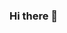 ### Hi there 👋

<!--
**leesf/leesf** is a ✨ _special_ ✨ repository because its `README.md` (this file) appears on your GitHub profile.


### About Me 😄

- I am PMC member and committer from [Apache Hudi](https://github.com/apache/hudi).
- I am currently using [Apache Hudi](https://github.com/apache/hudi) to build Lakehouse in large scale.
- I am interested in big data technologies.


[![Top Langs](https://github-readme-stats.vercel.app/api?username=leesf&show_icons=true&hide_title=true&hide_border=true)](https://github.com/leesf)

### Get in Touch 📫

- 📮&nbsp;E-mail: [leesf@apache.org](mailto:leesf@apache.org)
